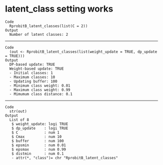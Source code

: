 # latent_class setting works

    Code
      RprobitB_latent_classes(list(C = 2))
    Output
      Number of latent classes: 2 

---

    Code
      (out <- RprobitB_latent_classes(list(weight_update = TRUE, dp_update = TRUE)))
    Output
      DP-based update: TRUE 
      Weight-based update: TRUE 
      - Initial classes: 1 
      - Maximum classes: 10 
      - Updating buffer: 100 
      - Minimum class weight: 0.01 
      - Maximum class weight: 0.99 
      - Mimumum class distance: 0.1 

---

    Code
      str(out)
    Output
      List of 8
       $ weight_update: logi TRUE
       $ dp_update    : logi TRUE
       $ C            : num 1
       $ Cmax         : num 10
       $ buffer       : num 100
       $ epsmin       : num 0.01
       $ epsmax       : num 0.99
       $ distmin      : num 0.1
       - attr(*, "class")= chr "RprobitB_latent_classes"


